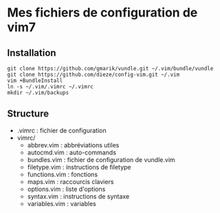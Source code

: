 Mes fichiers de configuration de vim7
==================================


Installation
------------

	git clone https://github.com/gmarik/vundle.git ~/.vim/bundle/vundle
	git clone https://github.com/dieze/config-vim.git ~/.vim
	vim +BundleInstall
	ln -s ~/.vim/.vimrc ~/.vimrc
	mkdir ~/.vim/backups

Structure
---------

* .vimrc : fichier de configuration
* vimrc/
	* abbrev.vim    : abbréviations utiles
	* autocmd.vim   : auto-commands
	* bundles.vim   : fichier de configuration de vundle.vim
	* filetype.vim  : instructions de filetype
	* functions.vim : fonctions
	* maps.vim      : raccourcis claviers
	* options.vim   : liste d'options
	* syntax.vim    : instructions de syntaxe
	* variables.vim : variables

